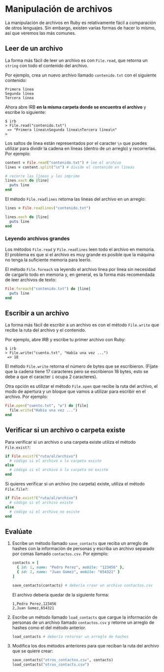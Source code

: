 # Manipulación de archivos

La manipulación de archivos en Ruby es relativamente fácil a comparación de otros lenguajes. Sin embargo, existen varias formas de hacer lo mismo, así que veremos las más comunes.

## Leer de un archivo

La forma más fácil de leer un archivo es con `File.read`, que retorna un `string` con todo el contenido del archivo.

Por ejemplo, crea un nuevo archivo llamado `contenido.txt` con el siguiente contenido:

```
Primera línea
Segunda línea
Tercera línea
```

Ahora abre IRB **en la misma carpeta donde se encuentra el archivo** y escribe lo siguiente:

```
$ irb
> File.read("contenido.txt")
 => "Primera línea\nSegunda línea\nTercera línea\n"
>
```

Los saltos de línea están representados por el caracter `\n` que puedes utilizar para dividir la cadena en líneas (dentro de un arreglo) y recorrerlas. Por ejemplo:

```ruby
content = File.read("contenido.txt") # lee el archivo
lines = content.split("\n") # divide el contenido en líneas

# recorre las líneas y las imprime
lines.each do |line|
  puts line
end
```

El método `File.readlines` retorna las líneas del archivo en un arreglo:

```ruby
lines = File.readlines("contenido.txt")

lines.each do |line|
  puts line
end
```

### Leyendo archivos grandes

Los métodos `File.read` y `File.readlines` leen todo el archivo en memoria. El problema es que si el archivo es muy grande es posible que la máquina no tenga la suficiente memoria para leerlo.

El método `File.foreach` va leyendo el archivo línea por línea sin necesidad de cargarlo todo en memoria y, en general, es la forma más recomendada de leer archivos de texto:

```ruby
File.foreach("contenido.txt") do |line|
  puts line
end
```

## Escribir a un archivo

La forma más fácil de escribir a un archivo es con el método `File.write` que recibe la ruta del archivo y el contenido.

Por ejemplo, abre IRB y escribe tu primer archivo con Ruby:

```
$ irb
> File.write("cuento.txt", "Había una vez ...")
 => 18
```

El método `File.write` retorna el número de bytes que se escribieron. (Fíjate que la cadena tiene 17 caracteres pero se escribieron 18 bytes, esto se debe a que el caracter `í` ocupa 2 caracteres).

Otra opción es utilizar el método `File.open` que recibe la ruta del archivo, el modo de apertura y un bloque que vamos a utilizar para escribir en el archivo. Por ejemplo:

```ruby
File.open("cuento.txt", "w") do |file|
  file.write("Había una vez ...")
end
```

## Verificar si un archivo o carpeta existe

Para verificar si un archivo o una carpeta existe utiliza el método `File.exist?`:

```ruby
if File.exist?("ruta/al/archivo")
  # código si el archivo o la carpeta existe
else
  # código si el archivo o la carpeta no existe
end
```

Si quieres verificar si un archivo (no carpeta) existe, utiliza el método `File.file?`:

```ruby
if File.exist?("ruta/al/archivo")
  # código si el archivo existe
else
  # código si el archivo no existe
end
```

## Evalúate

1. Escribe un método llamado `save_contacts` que reciba un arreglo de hashes con la información de personas y escriba un archivo separado por comas llamado `contactos.csv`. Por ejemplo:

    ```ruby
    contacts = [
      { id: 1, name: "Pedro Perez", mobile: "123456" },
      { id: 2, name: "Juan Gomez", mobile: "654321" }
    ]  

    save_contacts(contacts) # debería crear un archivo contactos.csv
    ```

    El archivo debería quedar de la siguiente forma:

    ```
    1,Pedro Perez,123456
    2,Juan Gomez,654321
    ```

2. Escribe un método llamado `load_contacts` que cargue la información de personas de un archivo llamado `contactos.csv` y retorne un arreglo de hashes como el del método anterior.

    ```ruby
    load_contacts # debería retornar un arreglo de hashes
    ```

3. Modifica los dos métodos anteriores para que reciban la ruta del archivo que se quiere crear:

    ```ruby
    save_contacts("otros_contactos.csv", contacts)
    load_contacts("otros_contacts.csv")
    ```
